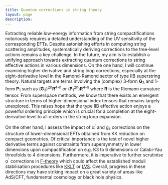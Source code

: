 ```yaml
---
title: Quantum corrections in string theory
layout: page
description: 
---
```




Extracting reliable low-energy information from string compactifications notoriously requires a detailed understanding of the UV sensitivity of the corresponding EFTs. Despite astonishing efforts in computing string scattering amplitudes, systematically deriving corrections to the tree-level actions remains a key challenge. In the future, my aim is to establish a unifying approach towards extracting quantum corrections to string effective actions in various dimensions. On the one hand, I will continue examining higher derivative and string loop corrections, especially at the eight-derivative level in the Ramond-Ramond sector of type IIB superstring theory. Natural targets are terms involving the (complex) 3-form <b>G</b><sub>3</sub> and 1-form <b>P</b><sub>1</sub> such as (<b>G</b><sub>3</sub>)<sup>2n</sup><b>R</b><sup>4-n</sup> or (<b>P</b><sub>1</sub><sup>2n</sup>)<b>R</b><sup>4-n</sup> where <b>R</b> is the Riemann curvature tensor. From superspace methods, we know that there exists an emergent structure in terms of higher-dimensional index tensors that remains largely unexplored. This raises hope that the type IIB effective action enjoys a powerful ordering principle which is crucial for a completion at the eight-derivative level to all orders in the string loop expansion.

On the other hand, I assess the impact of &alpha;<sup>'</sup> and g<sub>s</sub> corrections on the structure of lower-dimensional EFTs obtained from KK reduction on compact geometries. Of critical importance is the test of novel higher derivative terms against constraints from supersymmetry in lower dimensions upon compactification on e.g. K3 to 6 dimensions or Calabi-Yau threefolds to 4 dimensions. Furthermore, it is imperative to further scrutinise &alpha;<sup>'</sup> corrections in [F-theory](https://www.sciencedirect.com/science/article/abs/pii/0550321396001721?via%3Dihub) which could affect the established moduli stabilisation procedures like [KKLT](https://journals.aps.org/prd/abstract/10.1103/PhysRevD.68.046005) or [LVS](https://iopscience.iop.org/article/10.1088/1126-6708/2005/03/007).
Overall, progress in these directions may have striking impact on a great variety of areas like AdS/CFT, fundamental cosmology or black hole physics.
